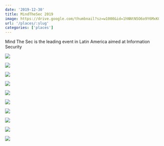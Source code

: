 ```yaml
---
date: '2019-12-30'
title: MindTheSec 2019
image: https://drive.google.com/thumbnail?sz=w1000&id=1hNNtN5O6o9Y6MxKGYf58Op3fLm2vs8R6
url: '/places/:slug'
categories: ['places']
---
```


Mind The Sec is the leading event in Latin America aimed at Information Security

<!--more-->

![](https://drive.google.com/thumbnail?sz=w1000&id=1H2PZzHedp2hKyaLqLsv65ixwOYi7aiOM)

![](https://drive.google.com/thumbnail?sz=w1000&id=1_zXmZcQj2hMtqeS1scD2NArG_wC60LxR)

![](https://drive.google.com/thumbnail?sz=w1000&id=1kzsl8QwYgqdVx3u9hP1jGF8zzhs-jBwJ)

![](https://drive.google.com/thumbnail?sz=w1000&id=1hFjZyo0Ek4ZE8v3kZwKfhaFaZ28Wv_Z5)

![](https://drive.google.com/thumbnail?sz=w1000&id=1FLC19LxnPbbclzQddEamSPOGMdky4J_y)

![](https://drive.google.com/thumbnail?sz=w1000&id=1mdl286Ju2UBSnSHMV1NbYSwl7Isz3oOL)

![](https://drive.google.com/thumbnail?sz=w1000&id=11IgA1mM3c39MGPl-WsGLlhlldK6GpWVf)

![](https://drive.google.com/thumbnail?sz=w1000&id=10Ad9Xkwu_OOJFQYP9zIm8AFphddsswkL)

![](https://drive.google.com/thumbnail?sz=w1000&id=1SUoZi4ni1nA_vIj2EMWw6kRrPdr137W9)

![](https://drive.google.com/thumbnail?sz=w1000&id=1Vg4GoDebyqnezEKGWMH9Fez4aqpMW4vu)

